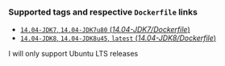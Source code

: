 ### Supported tags and respective `Dockerfile` links

-	[`14.04-JDK7`, `14.04-JDK7u80` (*14.04-JDK7/Dockerfile*)](https://github.com/n3ziniuka5/docker-ubuntu-oracle-jdk/blob/master/14.04-JDK7/Dockerfile)
-	[`14.04-JDK8`, `14.04-JDK8u45`, `latest` (*14.04-JDK8/Dockerfile*)](https://github.com/n3ziniuka5/docker-ubuntu-oracle-jdk/blob/master/14.04-JDK8/Dockerfile)

I will only support Ubuntu LTS releases
